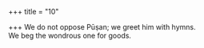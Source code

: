 +++
title = "10"

+++
We do not oppose Pūṣan; we greet him with hymns.  
We beg the wondrous one for goods.  